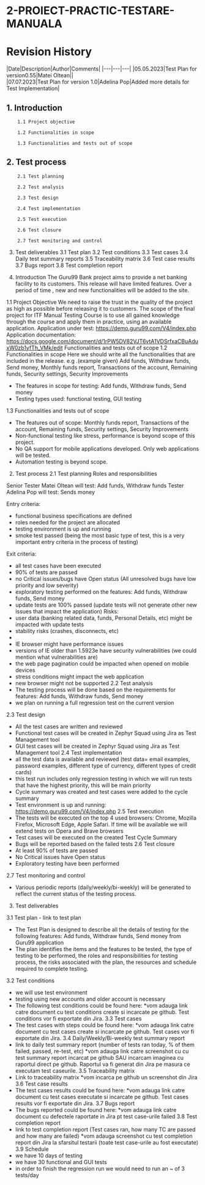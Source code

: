 # 2-PROIECT-PRACTIC-TESTARE-MANUALA

# Revision History

|Date|Description|Author|Comments|
|---|---|---|
|05.05.2023|Test Plan for version0.55|Matei Oltean||	
|07.07.2023|Test Plan for version 1.0|Adelina Pop|Added more details for Test Implementation|

## 1.	Introduction

        1.1	Project objective
 
        1.2	Functionalities in scope

        1.3	Functionalities and tests out of scope
        
## 2.	Test process

        2.1	Test planning
        
        2.2	Test analysis
        
        2.3	Test design
        
        2.4	Test implementation
        
        2.5	Test execution
        
        2.6	Test closure
       
        2.7	Test monitoring and control
3.	Test deliverables
3.1	Test plan
3.2	Test conditions
3.3	Test cases
3.4	Daily test summary reports
3.5	Traceability matrix
3.6	Test case results
3.7	Bugs report
3.8	Test completion report


1.	Introduction
The Guru99 Bank project aims to provide a net banking facility to its customers.
This release will have limited features. Over a period of time , new and new functionalities will be added to the site.

1.1	 Project Objective
We need to raise the trust in the quality of the project as high as possible before releasing it to customers.
The scope of the final project for ITF Manual Testing Course is to use all gained knowledge through the course and apply them in practice, using an available application. 
Application under test: https://demo.guru99.com/V4/index.php 
Application documentation:  https://docs.google.com/document/d/1rPW5DV82VJT6vtA1VDSrfxaCBuAduxW0zb1yfTh_VMk/edit 
Functionalities and tests out of scope
1.2	  Functionalities in scope
Here we should write all the functionalities that are included in the release.
e.g .(example given) Add funds, Withdraw funds, Send money, Monthly funds report, Transactions of the account, Remaining funds, Security settings, Security Improvements

-	The features in scope for testing: Add funds, Withdraw funds, Send money
-	Testing types used: functional testing, GUI testing


1.3 Functionalities and tests out of scope
-	The features out of scope: Monthly funds report, Transactions of the account, Remaining funds, Security settings, Security Improvements
-	Non-functional testing like stress, performance is beyond scope of this project.
-	No QA support for mobile applications developed. Only web applications will be tested.
-	Automation testing is beyond scope.
2.	Test process
2.1   Test planning
Roles and responsibilities

Senior Tester	Matei Oltean	will test: Add funds, Withdraw funds
Tester	Adelina Pop	will test: Sends money

Entry criteria:
-	functional business specifications are defined
-	roles needed for the project are allocated
-	testing environment is up and running
-	smoke test passed (being the most basic type of test, this is a very important entry criteria in the process of testing)

Exit criteria:
-	all test cases have been executed 
-	90% of tests are passed
-	no Critical issues/bugs have Open status (All unresolved bugs have low priority and low severity)
-	exploratory testing performed on the features: Add funds, Withdraw funds, Send money
-	update tests are 100% passed (update tests will not generate other new issues that impact the application)
Risks:
-	user data (banking related data, funds, Personal Details, etc) might be impacted with update tests
-	stability risks (crashes, disconnects, etc)
-	
-	IE browser might have performance issues
-	versions of IE older than 1.5923e have security vulnerabilities (we could mention what vulnerabilities are)
-	the web page pagination could be impacted when opened on mobile devices
-	stress conditions might impact the web application
-	new browser might not be supported 
2.2 Test analysis 
-	The testing process will be done based on the requirements for features: Add funds, Withdraw funds, Send money
-	we plan on running a full regression test on the current version

2.3 Test design
-	All the test cases are written and reviewed 
-	Functional test cases will be created in Zephyr Squad using Jira as Test Management tool
-	GUI test cases will be created in Zephyr Squad using Jira as Test Management tool
2.4 Test implementation
-	all the test data is available and reviewed (test data= email examples, password examples, different type of currency, different types of credit cards)
-	this test run includes only regression testing in which we will run tests that have the highest priority, this will be main priority
-	Cycle summary was created and test cases were added to the cycle summary 
-	Test environment is up and running: https://demo.guru99.com/V4/index.php 
2.5 Test execution
-	The tests will be executed on the top 4 used browsers: Chrome, Mozilla Firefox, Microsoft Edge, Apple Safari. If time will be available we will extend tests on Opera and Brave browsers
-	Test cases will be executed on the created Test Cycle Summary
-	Bugs will be reported based on the failed tests
2.6 Test closure
-	At least 90% of tests are passed
-	No Critical issues have Open status
-	Exploratory testing have been performed

2.7 Test monitoring and control
-	Various periodic reports (daily/weekly/bi-weekly) will be generated to reflect the current status of the testing process. 

3.	Test deliverables	

3.1	  Test plan - link to test plan
-	The Test Plan is designed to describe all the details of testing for the following features: Add funds, Withdraw funds, Send money from Guru99 application
-	The plan identifies the items and the features to be tested, the type of testing to be performed, the roles and responsibilities for testing process, the risks associated with the plan, the resources and schedule required to complete testing. 

3.2	  Test conditions 
 -  we will use test environment
 - testing using new accounts and older account is necessary
-	The following test conditions could be found here: *vom adauga link catre document cu test conditions create si incarcate pe github. Test conditions vor fi exportate din Jira.
3.3	  Test cases
 - The test cases with steps could be found here: *vom adauga link catre document cu test cases create si incarcate pe github. Test cases vor fi exportate din Jira. 
3.4	  Daily/Weekly/Bi-weekly test summary report
 - link to daily test summary report (number of tests ran today, % of them failed, passed, re-test, etc) *vom adauga link catre screenshot cu cu test summary report incarcat pe github SAU incarcam imaginea cu raportul direct pe github. Raportul va fi generat din Jira pe masura ce executam test caseurile. 
3.5	  Traceability matrix
 - Link to traceability matrix *vom incarca pe github un screenshot din Jira
3.6	  Test case results
 -  The test cases results could be found here: *vom adauga link catre document cu test cases executate si incarcate pe github. Test cases results vor fi exportate din Jira. 
3.7	  Bugs report
 - The bugs reported could be found here: *vom adauga link catre document cu defectele raportate in Jira pt test case-urile failed 
3.8	  Test completion report
 - link to test completion report (Test cases ran, how many TC are passed and how many are failed)
   *vom adauga screenshot cu test completion report din Jira la sfarsitul testarii (toate test case-urile au fost executate)
3.9	  Schedule
 - we have 10 days of testing
 - we have 30 functional and GUI tests
 - in order to finish the regression run we would need to run an ~ of 3 tests/day






